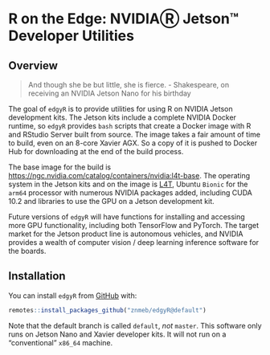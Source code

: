 R on the Edge: NVIDIAⓇ Jetson™ Developer Utilities
================

## Overview

> And though she be but little, she is fierce. - Shakespeare, on
> receiving an NVIDIA Jetson Nano for his birthday

The goal of `edgyR` is to provide utilities for using R on NVIDIA Jetson
development kits. The Jetson kits include a complete NVIDIA Docker
runtime, so `edgyR` provides `bash` scripts that create a Docker image
with R and RStudio Server built from source. The image takes a fair
amount of time to build, even on an 8-core Xavier AGX. So a copy of it
is pushed to Docker Hub for downloading at the end of the build process.

The base image for the build is
<https://ngc.nvidia.com/catalog/containers/nvidia:l4t-base>. The
operating system in the Jetson kits and on the image is
[L4T](https://docs.nvidia.com/jetson/l4t/index.html), Ubuntu `Bionic`
for the `arm64` processor with numerous NVIDIA packages added, including
CUDA 10.2 and libraries to use the GPU on a Jetson development kit.

Future versions of `edgyR` will have functions for installing and
accessing more GPU functionality, including both TensorFlow and PyTorch.
The target market for the Jetson product line is autonomous vehicles,
and NVIDIA provides a wealth of computer vision / deep learning
inference software for the boards.

## Installation

You can install `edgyR` from [GitHub](https://github.com/znmeb/edgyR)
with:

``` r
remotes::install_packages_github("znmeb/edgyR@default")
```

Note that the default branch is called `default`, *not* `master`. This
software only runs on Jetson Nano and Xavier developer kits. It will not
run on a “conventional” `x86_64` machine.
